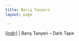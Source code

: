 ```yaml
---
title: Barış Tanyeri
layout: page

---
```

<a href="https://cloud.mail.ru/public/519f3d3ecb36/Bar%C4%B1%C5%9F%20Tanyeri%20-%20Dark%20Tape" target="_blank">[indir]</a>   |   Barış Tanyeri &#8211; Dark Tape